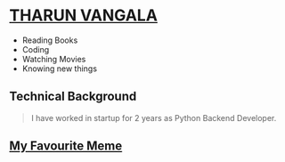 # [THARUN VANGALA](https://tzzzzn.github.io/CIS641-HW2-Vangala/)
- Reading Books
- Coding
- Watching Movies
- Knowing new things

## Technical Background
> I have worked in startup for 2 years as Python Backend Developer. 

## [My Favourite Meme](https://i.pinimg.com/564x/ef/3b/54/ef3b543ee8d162d0f461763f0d62bad1.jpg)